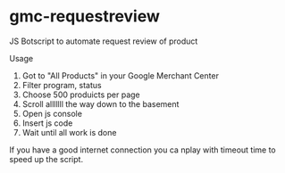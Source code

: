 # gmc-requestreview
JS Botscript to automate request review of product

Usage

1. Got to "All Products" in your Google Merchant Center
2. Filter program, status
3. Choose 500 produicts per page
4. Scroll alllllll the way down to the basement
5. Open js console
6. Insert js code
7. Wait until all work is done

If you have a good internet connection you ca nplay with timeout time to speed up the script.
